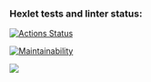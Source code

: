### Hexlet tests and linter status:
[![Actions Status](https://github.com/YU-K/frontend-project-lvl3/workflows/hexlet-check/badge.svg)](https://github.com/YU-K/frontend-project-lvl3/actions)

[![Maintainability](https://api.codeclimate.com/v1/badges/a99a88d28ad37a79dbf6/maintainability)](https://codeclimate.com/github/codeclimate/codeclimate/maintainability)

<a href="https://codeclimate.com/github/codeclimate/codeclimate/test_coverage"><img src="https://api.codeclimate.com/v1/badges/a99a88d28ad37a79dbf6/test_coverage" /></a>

